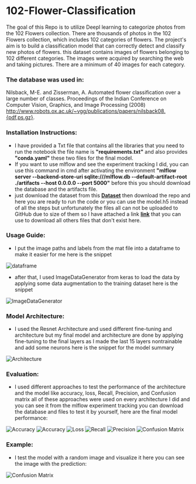 # 102-Flower-Classification
The goal of this Repo is to utilize Deepl learning to categorize photos from the 102 Flowers collection. There are thousands of photos in the 102 Flowers collection, which includes 102 categories of flowers. The project's aim is to build a classification model that can correctly detect and classify new photos of flowers.
this dataset contains images of flowers belonging to 102 different categories. The images were acquired by searching the web and taking pictures. There are a minimum of 40 images for each category.

### The database was used in:
Nilsback, M-E. and Zisserman, A. Automated flower classification over a large number of classes.
Proceedings of the Indian Conference on Computer Vision, Graphics, and Image Processing (2008) 
http://www.robots.ox.ac.uk/~vgg/publications/papers/nilsback08.{pdf,ps.gz}.

### Installation Instructions:
- I have provided a Txt file that contains all the libraries that you need to run the notebook the file name is **"requirements.txt"** and also provides **"conda.yaml"** these two files for the final model.
- If you want to use mlflow and see the experiment tracking I did, you can use this command in cmd after activating the environment **"mlflow server --backend-store-uri sqlite:///mlflow.db --default-artifact-root ./artifacts --host 0.0.0.0 --port 5000"** before this you should download the database and the artifacts file.
- just download the dataset from this **[Dataset](https://www.robots.ox.ac.uk/~vgg/data/flowers/102/)** then download the repo and here you are ready to run the code or you can use the model.h5 instead of all the steps but unfortunately the files all can not be uploaded to GitHub due to size of them so I have attached a link **[link](https://drive.google.com/drive/folders/15vKH-LhAl14TOOTaxZgSVMH-wQ3Q5wcP?usp=sharing)** that you can use to download all others files that don't exist here.

### Usage Guide:
- I put the image paths and labels from the mat file into a dataframe to make it easier for me here is the snippet
  
 ![dataframe](https://github.com/Bassem-2000/Images/blob/main/Screenshot%202023-07-11%20143723.png?raw=true)
- after that, I used ImageDataGenerator from keras to load the data by applying some data augmentation to the training dataset here is the snippet
  
 ![ImageDataGenerator](https://github.com/Bassem-2000/Images/blob/main/Screenshot%202023-07-11%20143849.png?raw=true)

### Model Architecture:
- I used the Resnet Architecture and used different fine-tuning and architecture but my final model and architecture are done by applying fine-tuning to the final layers as I made the last 15 layers nontrainable and add some neurons here is the snippet for the model summary
  
 ![Architecture](https://github.com/Bassem-2000/Images/blob/main/Screenshot%202023-07-11%20144116.png?raw=true)


### Evaluation:
- I used different approaches to test the performance of the architecture and the model like accuracy, loss, Recall, Precision, and Confusion matrix all of these approaches were used on every architecture I did and you can see it from the mlflow experiment tracking you can download the database and files to test it by yourself, here are the final model performance:
  
 ![Accuracy](https://github.com/Bassem-2000/Images/blob/main/Screenshot%202023-07-12%20132106.png?raw=true)
 ![Accuracy](https://github.com/Bassem-2000/Images/blob/main/Accuracy_Run(8).png?raw=true)
 ![Loss](https://github.com/Bassem-2000/Images/blob/main/Loss_Run(8).png?raw=true)
 ![Recall](https://github.com/Bassem-2000/Images/blob/main/Recall_Run(8).png?raw=true)
 ![Precision](https://github.com/Bassem-2000/Images/blob/main/Prescision_Run(8).png?raw=true)
 ![Confusion Matrix](https://github.com/Bassem-2000/Images/blob/main/Confusion_Matrix_Run(8).png?raw=true)

### Example:
- I test the model with a random image and visualize it here you can see the image with the prediction:

 ![Confusion Matrix](https://github.com/Bassem-2000/Images/blob/main/Screenshot%202023-07-12%20132106.png?raw=true)
